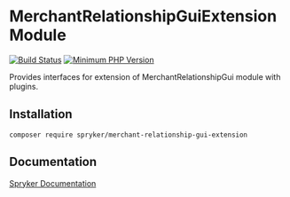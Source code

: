 # MerchantRelationshipGuiExtension Module
[![Build Status](https://travis-ci.org/spryker/merchant-relationship-gui-extension.svg)](https://travis-ci.org/spryker/merchant-relationship-gui-extension)
[![Minimum PHP Version](https://img.shields.io/badge/php-%3E%3D%207.2-8892BF.svg)](https://php.net/)

Provides interfaces for extension of MerchantRelationshipGui module with plugins.

## Installation

```
composer require spryker/merchant-relationship-gui-extension
```

## Documentation

[Spryker Documentation](https://documentation.spryker.com/module_guide/overview.htm)
